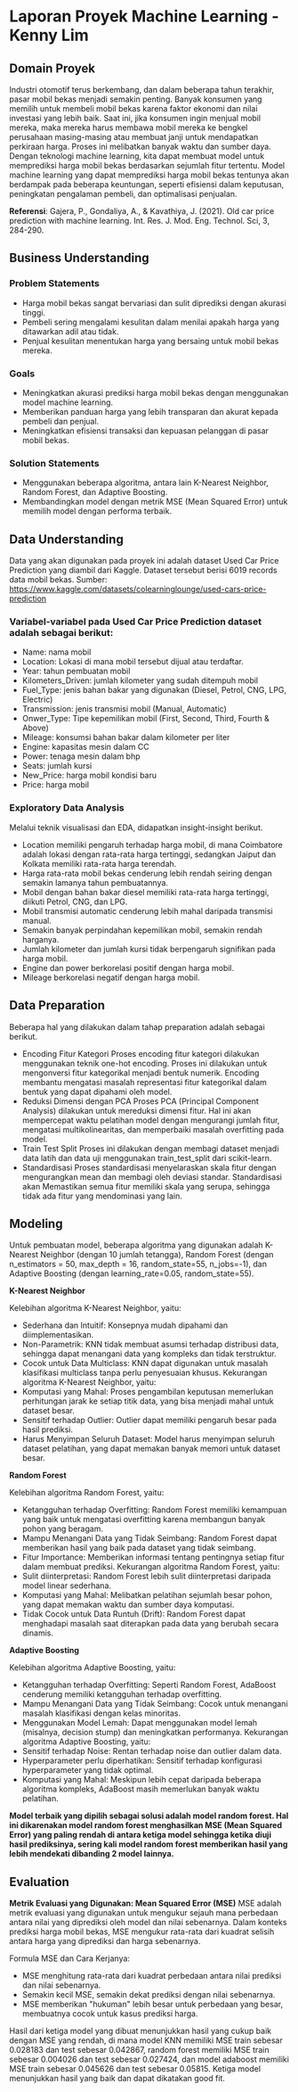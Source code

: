 # Laporan Proyek Machine Learning - Kenny Lim

## Domain Proyek

Industri otomotif terus berkembang, dan dalam beberapa tahun terakhir, pasar mobil bekas menjadi semakin penting. Banyak konsumen yang memilih 
untuk membeli mobil bekas karena faktor ekonomi dan nilai investasi yang lebih baik. Saat ini, jika konsumen ingin menjual mobil mereka, maka 
mereka harus membawa mobil mereka ke bengkel perusahaan masing-masing atau membuat janji untuk mendapatkan perkiraan harga. Proses ini melibatkan banyak waktu dan sumber daya. Dengan teknologi machine learning, kita dapat membuat model untuk memprediksi harga mobil bekas berdasarkan sejumlah fitur tertentu. Model machine learning yang dapat memprediksi harga mobil bekas tentunya akan berdampak pada beberapa keuntungan, seperti efisiensi dalam keputusan, peningkatan pengalaman pembeli, dan optimalisasi penjualan.

**Referensi**: Gajera, P., Gondaliya, A., & Kavathiya, J. (2021). Old car price prediction with machine learning. Int. Res. J. Mod. Eng. Technol. Sci, 3, 284-290.


## Business Understanding
### Problem Statements
- Harga mobil bekas sangat bervariasi dan sulit diprediksi dengan akurasi tinggi.
- Pembeli sering mengalami kesulitan dalam menilai apakah harga yang ditawarkan adil atau tidak.
- Penjual kesulitan menentukan harga yang bersaing untuk mobil bekas mereka.

### Goals
- Meningkatkan akurasi prediksi harga mobil bekas dengan menggunakan model machine learning.
- Memberikan panduan harga yang lebih transparan dan akurat kepada pembeli dan penjual.
- Meningkatkan efisiensi transaksi dan kepuasan pelanggan di pasar mobil bekas.

### Solution Statements
- Menggunakan beberapa algoritma, antara lain K-Nearest Neighbor, Random Forest, dan Adaptive Boosting.
- Membandingkan model dengan metrik MSE (Mean Squared Error) untuk memilih model dengan performa terbaik.

## Data Understanding
Data yang akan digunakan pada proyek ini adalah dataset Used Car Price Prediction yang diambil dari Kaggle. Dataset tersebut berisi 6019 records data mobil bekas.
Sumber: https://www.kaggle.com/datasets/colearninglounge/used-cars-price-prediction

### Variabel-variabel pada Used Car Price Prediction dataset adalah sebagai berikut:
- Name: nama mobil
- Location: Lokasi di mana mobil tersebut dijual atau terdaftar.
- Year: tahun pembuatan mobil
- Kilometers_Driven: jumlah kilometer yang sudah ditempuh mobil
- Fuel_Type: jenis bahan bakar yang digunakan (Diesel, Petrol, CNG, LPG, Electric)
- Transmission: jenis transmisi mobil (Manual, Automatic)
- Onwer_Type: Tipe kepemilikan mobil (First, Second, Third, Fourth & Above)
- Mileage: konsumsi bahan bakar dalam kilometer per liter
- Engine: kapasitas mesin dalam CC
- Power: tenaga mesin dalam bhp
- Seats: jumlah kursi
- New_Price: harga mobil kondisi baru
- Price: harga mobil

### Exploratory Data Analysis
Melalui teknik visualisasi dan EDA, didapatkan insight-insight berikut.
- Location memiliki pengaruh terhadap harga mobil, di mana Coimbatore adalah lokasi dengan rata-rata harga tertinggi, sedangkan 
Jaiput dan Kolkata memiliki rata-rata harga terendah.
- Harga rata-rata mobil bekas cenderung lebih rendah seiring dengan semakin lamanya tahun pembuatannya.
- Mobil dengan bahan bakar diesel memiliki rata-rata harga tertinggi, diikuti Petrol, CNG, dan LPG.
- Mobil transmisi automatic cenderung lebih mahal daripada transmisi manual.
- Semakin banyak perpindahan kepemilikan mobil, semakin rendah harganya.
- Jumlah kilometer dan jumlah kursi tidak berpengaruh signifikan pada harga mobil.
- Engine dan power berkorelasi positif dengan harga mobil.
- Mileage berkorelasi negatif dengan harga mobil.

## Data Preparation
Beberapa hal yang dilakukan dalam tahap preparation adalah sebagai berikut.
- Encoding Fitur Kategori
Proses encoding fitur kategori dilakukan menggunakan teknik one-hot encoding. Proses ini dilakukan untuk mengonversi fitur kategorikal menjadi bentuk numerik. Encoding membantu mengatasi masalah representasi fitur kategorikal dalam bentuk yang dapat dipahami oleh model.
- Reduksi Dimensi dengan PCA
Proses PCA (Principal Component Analysis) dilakukan untuk mereduksi dimensi fitur. Hal ini akan mempercepat waktu pelatihan model dengan mengurangi jumlah fitur, mengatasi multikolinearitas, dan memperbaiki masalah overfitting pada model.
- Train Test Split
Proses ini dilakukan dengan membagi dataset menjadi data latih dan data uji menggunakan train_test_split dari scikit-learn. 
- Standardisasi
Proses standardisasi menyelaraskan skala fitur dengan mengurangkan mean dan membagi oleh deviasi standar. Standardisasi akan Memastikan semua fitur memiliki skala yang serupa, sehingga tidak ada fitur yang mendominasi yang lain.

## Modeling
Untuk pembuatan model, beberapa algoritma yang digunakan adalah K-Nearest Neighbor (dengan 10 jumlah tetangga), Random Forest (dengan n_estimators = 50, max_depth = 16, random_state=55, n_jobs=-1), dan Adaptive Boosting (dengan learning_rate=0.05, random_state=55).

**K-Nearest Neighbor**

Kelebihan algoritma K-Nearest Neighbor, yaitu:
- Sederhana dan Intuitif: Konsepnya mudah dipahami dan diimplementasikan.
- Non-Parametrik: KNN tidak membuat asumsi terhadap distribusi data, sehingga dapat menangani data yang kompleks dan tidak terstruktur.
- Cocok untuk Data Multiclass: KNN dapat digunakan untuk masalah klasifikasi multiclass tanpa perlu penyesuaian khusus.
Kekurangan algoritma K-Nearest Neighbor, yaitu:
- Komputasi yang Mahal: Proses pengambilan keputusan memerlukan perhitungan jarak ke setiap titik data, yang bisa menjadi mahal untuk dataset besar.
- Sensitif terhadap Outlier: Outlier dapat memiliki pengaruh besar pada hasil prediksi.
- Harus Menyimpan Seluruh Dataset: Model harus menyimpan seluruh dataset pelatihan, yang dapat memakan banyak memori untuk dataset besar.

**Random Forest**

Kelebihan algoritma Random Forest, yaitu:
- Ketangguhan terhadap Overfitting: Random Forest memiliki kemampuan yang baik untuk mengatasi overfitting karena membangun banyak pohon yang beragam.
- Mampu Menangani Data yang Tidak Seimbang: Random Forest dapat memberikan hasil yang baik pada dataset yang tidak seimbang.
- Fitur Importance: Memberikan informasi tentang pentingnya setiap fitur dalam membuat prediksi.
Kekurangan algoritma Random Forest, yaitu:
- Sulit diinterpretasi: Random Forest lebih sulit diinterpretasi daripada model linear sederhana.
- Komputasi yang Mahal: Melibatkan pelatihan sejumlah besar pohon, yang dapat memakan waktu dan sumber daya komputasi.
- Tidak Cocok untuk Data Runtuh (Drift): Random Forest dapat menghadapi masalah saat diterapkan pada data yang berubah secara dinamis.

**Adaptive Boosting**

Kelebihan algoritma Adaptive Boosting, yaitu:
- Ketangguhan terhadap Overfitting: Seperti Random Forest, AdaBoost cenderung memiliki ketangguhan terhadap overfitting.
- Mampu Menangani Data yang Tidak Seimbang: Cocok untuk menangani masalah klasifikasi dengan kelas minoritas.
- Menggunakan Model Lemah: Dapat menggunakan model lemah (misalnya, decision stump) dan meningkatkan performanya.
Kekurangan algoritma Adaptive Boosting, yaitu:
- Sensitif terhadap Noise: Rentan terhadap noise dan outlier dalam data.
- Hyperparameter perlu diperhatikan: Sensitif terhadap konfigurasi hyperparameter yang tidak optimal.
- Komputasi yang Mahal: Meskipun lebih cepat daripada beberapa algoritma kompleks, AdaBoost masih memerlukan banyak waktu pelatihan.

**Model terbaik yang dipilih sebagai solusi adalah model random forest. Hal ini dikarenakan model random forest menghasilkan MSE (Mean Squared Error) yang paling rendah di antara ketiga model sehingga ketika diuji hasil prediksinya, sering kali model random forest memberikan hasil yang lebih mendekati dibanding 2 model lainnya.**

## Evaluation
**Metrik Evaluasi yang Digunakan: Mean Squared Error (MSE)**
MSE adalah metrik evaluasi yang digunakan untuk mengukur sejauh mana perbedaan antara nilai yang diprediksi oleh model dan nilai sebenarnya. Dalam konteks prediksi harga mobil bekas, MSE mengukur rata-rata dari kuadrat selisih antara harga yang diprediksi dan harga sebenarnya.

Formula MSE dan Cara Kerjanya:
- MSE menghitung rata-rata dari kuadrat perbedaan antara nilai prediksi dan nilai sebenarnya.
- Semakin kecil MSE, semakin dekat prediksi dengan nilai sebenarnya.
- MSE memberikan "hukuman" lebih besar untuk perbedaan yang besar, membuatnya cocok untuk kasus prediksi harga.

Hasil dari ketiga model yang dibuat menunjukkan hasil yang cukup baik dengan MSE yang rendah, di mana model KNN memiliki MSE train sebesar 0.028183 dan test sebesar 0.042867, random forest memiliki MSE train sebesar 0.004026 dan test sebesar 0.027424, dan model adaboost memiliki MSE train sebesar 0.045626 dan test sebesar 0.05815. Ketiga model menunjukkan hasil yang baik dan dapat dikatakan good fit.


